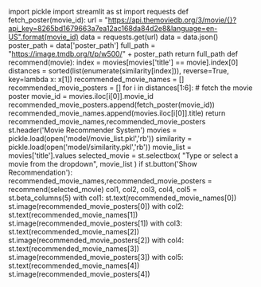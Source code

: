 import pickle
import streamlit as st
import requests
def fetch_poster(movie_id):
    url = "https://api.themoviedb.org/3/movie/{}?api_key=8265bd1679663a7ea12ac168da84d2e8&language=en-US".format(movie_id)
    data = requests.get(url)
    data = data.json()
    poster_path = data['poster_path']
    full_path = "https://image.tmdb.org/t/p/w500/" + poster_path
    return full_path
def recommend(movie):
    index = movies[movies['title'] == movie].index[0]
    distances = sorted(list(enumerate(similarity[index])), reverse=True, key=lambda x: x[1])
    recommended_movie_names = []
    recommended_movie_posters = []
    for i in distances[1:6]:
        # fetch the movie poster
        movie_id = movies.iloc[i[0]].movie_id
        recommended_movie_posters.append(fetch_poster(movie_id))
        recommended_movie_names.append(movies.iloc[i[0]].title)
    return recommended_movie_names,recommended_movie_posters
st.header('Movie Recommender System')
movies = pickle.load(open('model/movie_list.pkl','rb'))
similarity = pickle.load(open('model/similarity.pkl','rb'))
movie_list = movies['title'].values
selected_movie = st.selectbox(
    "Type or select a movie from the dropdown",
    movie_list
)
if st.button('Show Recommendation'):
    recommended_movie_names,recommended_movie_posters = recommend(selected_movie)
    col1, col2, col3, col4, col5 = st.beta_columns(5)
    with col1:
        st.text(recommended_movie_names[0])
        st.image(recommended_movie_posters[0])
    with col2:
        st.text(recommended_movie_names[1])
        st.image(recommended_movie_posters[1])
    with col3:
        st.text(recommended_movie_names[2])
        st.image(recommended_movie_posters[2])
    with col4:
        st.text(recommended_movie_names[3])
        st.image(recommended_movie_posters[3])
    with col5:
        st.text(recommended_movie_names[4])
        st.image(recommended_movie_posters[4])
